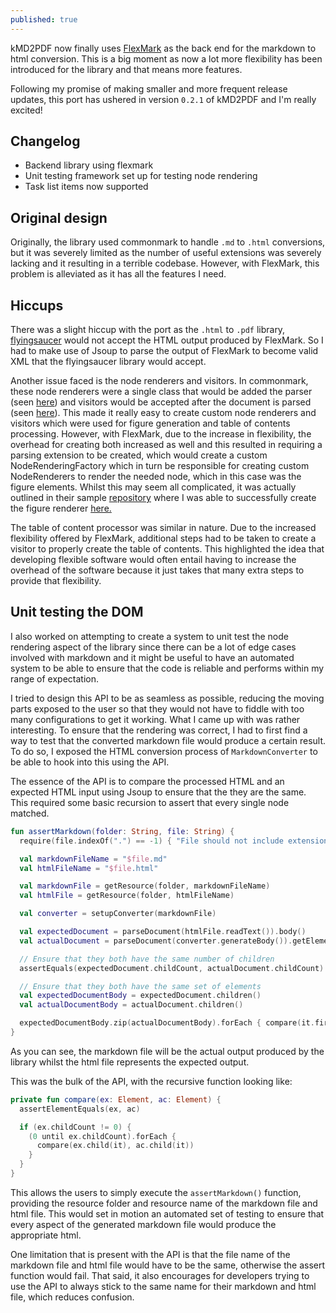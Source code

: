 ```yaml
---
published: true
---
```


kMD2PDF now finally uses [FlexMark](https://github.com/vsch/flexmark-java) as the back end for the markdown to html 
conversion. This is a big moment as now a lot more flexibility has been introduced for the library and that means more 
features.

Following my promise of making smaller and more frequent release updates, this port has ushered in version `0.2.1` of 
kMD2PDF and I'm really excited!

## Changelog
* Backend library using flexmark
* Unit testing framework set up for testing node rendering
* Task list items now supported

## Original design
Originally, the library used commonmark to handle `.md` to `.html` conversions, but it was severely limited as the 
number of useful extensions was severely lacking and it resulting in a terrible codebase. However, with FlexMark, this
problem is alleviated as it has all the features I need.

## Hiccups
There was a slight hiccup with the port as the `.html` to `.pdf` library, 
[flyingsaucer](https://github.com/flyingsaucerproject/flyingsaucer) would not accept the HTML output produced by 
FlexMark. So I had to make use of Jsoup to parse the output of FlexMark to become valid XML that the flyingsaucer
library would accept.

Another issue faced is the node renderers and visitors. In commonmark, these node renderers were a single class that 
would be added the parser 
(seen [here](https://github.com/atlassian/commonmark-java#customize-html-rendering)) and visitors would be accepted 
after the document is parsed 
(seen [here](https://github.com/atlassian/commonmark-java#use-a-visitor-to-process-parsed-nodes)). This made it really
easy to create custom node renderers and visitors which were used for figure generation and table of contents 
processing. However, with FlexMark, due to the increase in flexibility, the overhead for creating both increased as 
well and this resulted in requiring a parsing extension to be created, which would create a custom NodeRenderingFactory
which in turn be responsible for creating custom NodeRenderers to render the needed node, which in this case was the 
figure elements. Whilst this may seem all complicated, it was actually outlined in their sample 
[repository](https://github.com/vsch/flexmark-java/blob/master/flexmark-java-samples/src/com/vladsch/flexmark/samples/NodeRendererSample.java) where I was able to successfully create the figure renderer 
[here.](https://github.com/omnius-project/kMD2PDF/tree/master/src/main/kotlin/com/github/woojiahao/modifiers/figure)

The table of content processor was similar in nature. Due to the increased flexibility offered by FlexMark, additional
steps had to be taken to create a visitor to properly create the table of contents. This highlighted the idea that 
developing flexible software would often entail having to increase the overhead of the software because it just takes 
that many extra steps to provide that flexibility.

## Unit testing the DOM
I also worked on attempting to create a system to unit test the node rendering aspect of the library since there can be
a lot of edge cases involved with markdown and it might be useful to have an automated system to be able to ensure that
the code is reliable and performs within my range of expectation.

I tried to design this API to be as seamless as possible, reducing the moving parts exposed to the user so that they 
would not have to fiddle with too many configurations to get it working. What I came up with was rather interesting. 
To ensure that the rendering was correct, I had to first find a way to test that the converted markdown file would 
produce a certain result. To do so, I exposed the HTML conversion process of `MarkdownConverter` to be able to hook 
into this using the API.

The essence of the API is to compare the processed HTML and an expected HTML input using Jsoup to ensure that the they 
are the same. This required some basic recursion to assert that every single node matched.

```kotlin
fun assertMarkdown(folder: String, file: String) {
  require(file.indexOf(".") == -1) { "File should not include extensions as they are added within the method" }

  val markdownFileName = "$file.md"
  val htmlFileName = "$file.html"

  val markdownFile = getResource(folder, markdownFileName)
  val htmlFile = getResource(folder, htmlFileName)

  val converter = setupConverter(markdownFile)

  val expectedDocument = parseDocument(htmlFile.readText()).body()
  val actualDocument = parseDocument(converter.generateBody()).getElementsByClass("content").first()

  // Ensure that they both have the same number of children
  assertEquals(expectedDocument.childCount, actualDocument.childCount)

  // Ensure that they both have the same set of elements
  val expectedDocumentBody = expectedDocument.children()
  val actualDocumentBody = actualDocument.children()

  expectedDocumentBody.zip(actualDocumentBody).forEach { compare(it.first, it.second) }
}
```

As you can see, the markdown file will be the actual output produced by the library whilst the html file represents the 
expected output.

This was the bulk of the API, with the recursive function looking like:

```kotlin
private fun compare(ex: Element, ac: Element) {
  assertElementEquals(ex, ac)

  if (ex.childCount != 0) {
    (0 until ex.childCount).forEach {
      compare(ex.child(it), ac.child(it))
    }
  }
}
```

This allows the users to simply execute the `assertMarkdown()` function, providing the resource folder and resource name
of the markdown file and html file. This would set in motion an automated set of testing to ensure that every aspect
of the generated markdown file would produce the appropriate html. 

One limitation that is present with the API is that the file name of the markdown file and html file would have to be 
the same, otherwise the assert function would fail. That said, it also encourages for developers trying to use the API
to always stick to the same name for their markdown and html file, which reduces confusion.